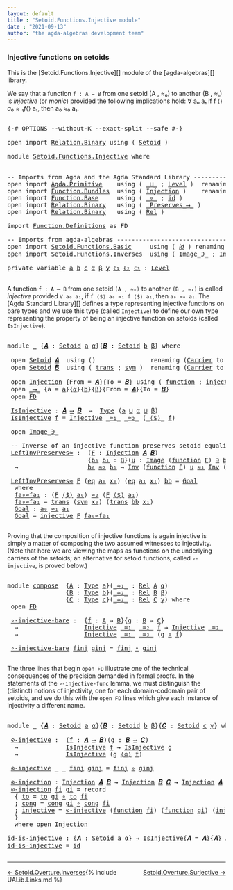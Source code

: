 ```yaml
---
layout: default
title : "Setoid.Functions.Injective module"
date : "2021-09-13"
author: "the agda-algebras development team"
---
```


### <a id="injective-functions-on-setoids">Injective functions on setoids</a>

This is the [Setoid.Functions.Injective][] module of the [agda-algebras][] library.

We say that a function `f : A → B` from one setoid (A , ≈₀) to another (B , ≈₁) is *injective* (or *monic*) provided the following implications hold:  ∀ a₀ a₁ if f ⟨$⟩ a₀ ≈₁ f ⟨$⟩ a₁, then a₀ ≈₀ a₁.

<pre class="Agda">

<a id="513" class="Symbol">{-#</a> <a id="517" class="Keyword">OPTIONS</a> <a id="525" class="Pragma">--without-K</a> <a id="537" class="Pragma">--exact-split</a> <a id="551" class="Pragma">--safe</a> <a id="558" class="Symbol">#-}</a>

<a id="563" class="Keyword">open</a> <a id="568" class="Keyword">import</a> <a id="575" href="Relation.Binary.html" class="Module">Relation.Binary</a> <a id="591" class="Keyword">using</a> <a id="597" class="Symbol">(</a> <a id="599" href="Relation.Binary.Bundles.html#1095" class="Record">Setoid</a> <a id="606" class="Symbol">)</a>

<a id="609" class="Keyword">module</a> <a id="616" href="Setoid.Functions.Injective.html" class="Module">Setoid.Functions.Injective</a> <a id="643" class="Keyword">where</a>


<a id="651" class="Comment">-- Imports from Agda and the Agda Standard Library -------------</a>
<a id="716" class="Keyword">open</a> <a id="721" class="Keyword">import</a> <a id="728" href="Agda.Primitive.html" class="Module">Agda.Primitive</a>    <a id="746" class="Keyword">using</a> <a id="752" class="Symbol">(</a> <a id="754" href="Agda.Primitive.html#961" class="Primitive Operator">_⊔_</a> <a id="758" class="Symbol">;</a> <a id="760" href="Agda.Primitive.html#742" class="Postulate">Level</a> <a id="766" class="Symbol">)</a>  <a id="769" class="Keyword">renaming</a> <a id="778" class="Symbol">(</a> <a id="780" href="Agda.Primitive.html#388" class="Primitive">Set</a> <a id="784" class="Symbol">to</a> <a id="787" class="Primitive">Type</a> <a id="792" class="Symbol">)</a>
<a id="794" class="Keyword">open</a> <a id="799" class="Keyword">import</a> <a id="806" href="Function.Bundles.html" class="Module">Function.Bundles</a>  <a id="824" class="Keyword">using</a> <a id="830" class="Symbol">(</a> <a id="832" href="Function.Bundles.html#2415" class="Record">Injection</a> <a id="842" class="Symbol">)</a>    <a id="847" class="Keyword">renaming</a> <a id="856" class="Symbol">(</a> <a id="858" href="Function.Bundles.html#2043" class="Record">Func</a> <a id="863" class="Symbol">to</a> <a id="866" class="Record">_⟶_</a> <a id="870" class="Symbol">)</a>
<a id="872" class="Keyword">open</a> <a id="877" class="Keyword">import</a> <a id="884" href="Function.Base.html" class="Module">Function.Base</a>     <a id="902" class="Keyword">using</a> <a id="908" class="Symbol">(</a> <a id="910" href="Function.Base.html#1115" class="Function Operator">_∘_</a> <a id="914" class="Symbol">;</a> <a id="916" href="Function.Base.html#704" class="Function">id</a> <a id="919" class="Symbol">)</a>
<a id="921" class="Keyword">open</a> <a id="926" class="Keyword">import</a> <a id="933" href="Relation.Binary.html" class="Module">Relation.Binary</a>   <a id="951" class="Keyword">using</a> <a id="957" class="Symbol">(</a> <a id="959" href="Relation.Binary.Core.html#1577" class="Function Operator">_Preserves_⟶_</a> <a id="973" class="Symbol">)</a>
<a id="975" class="Keyword">open</a> <a id="980" class="Keyword">import</a> <a id="987" href="Relation.Binary.html" class="Module">Relation.Binary</a>   <a id="1005" class="Keyword">using</a> <a id="1011" class="Symbol">(</a> <a id="1013" href="Relation.Binary.Core.html#896" class="Function">Rel</a> <a id="1017" class="Symbol">)</a>

<a id="1020" class="Keyword">import</a> <a id="1027" href="Function.Definitions.html" class="Module">Function.Definitions</a> <a id="1048" class="Symbol">as</a> <a id="1051" class="Module">FD</a>

<a id="1055" class="Comment">-- Imports from agda-algebras -----------------------------------------------</a>
<a id="1133" class="Keyword">open</a> <a id="1138" class="Keyword">import</a> <a id="1145" href="Setoid.Functions.Basic.html" class="Module">Setoid.Functions.Basic</a>     <a id="1172" class="Keyword">using</a> <a id="1178" class="Symbol">(</a> <a id="1180" href="Setoid.Functions.Basic.html#730" class="Function">𝑖𝑑</a> <a id="1183" class="Symbol">)</a> <a id="1185" class="Keyword">renaming</a> <a id="1194" class="Symbol">(</a> <a id="1196" href="Setoid.Functions.Basic.html#837" class="Function Operator">_⊙_</a> <a id="1200" class="Symbol">to</a> <a id="1203" class="Function Operator">_⟨⊙⟩_</a> <a id="1209" class="Symbol">)</a>
<a id="1211" class="Keyword">open</a> <a id="1216" class="Keyword">import</a> <a id="1223" href="Setoid.Functions.Inverses.html" class="Module">Setoid.Functions.Inverses</a>  <a id="1250" class="Keyword">using</a> <a id="1256" class="Symbol">(</a> <a id="1258" href="Setoid.Functions.Inverses.html#1811" class="Datatype Operator">Image_∋_</a> <a id="1267" class="Symbol">;</a> <a id="1269" href="Setoid.Functions.Inverses.html#4638" class="Function">Inv</a> <a id="1273" class="Symbol">)</a>

<a id="1276" class="Keyword">private</a> <a id="1284" class="Keyword">variable</a> <a id="1293" href="Setoid.Functions.Injective.html#1293" class="Generalizable">a</a> <a id="1295" href="Setoid.Functions.Injective.html#1295" class="Generalizable">b</a> <a id="1297" href="Setoid.Functions.Injective.html#1297" class="Generalizable">c</a> <a id="1299" href="Setoid.Functions.Injective.html#1299" class="Generalizable">α</a> <a id="1301" href="Setoid.Functions.Injective.html#1301" class="Generalizable">β</a> <a id="1303" href="Setoid.Functions.Injective.html#1303" class="Generalizable">γ</a> <a id="1305" href="Setoid.Functions.Injective.html#1305" class="Generalizable">ℓ₁</a> <a id="1308" href="Setoid.Functions.Injective.html#1308" class="Generalizable">ℓ₂</a> <a id="1311" href="Setoid.Functions.Injective.html#1311" class="Generalizable">ℓ₃</a> <a id="1314" class="Symbol">:</a> <a id="1316" href="Agda.Primitive.html#742" class="Postulate">Level</a>

</pre>

A function `f : A ⟶ B` from one setoid `(A , ≈₀)` to another
`(B , ≈₁)` is called *injective* provided `∀ a₀ a₁`, if `f ⟨$⟩ a₀ ≈₁ f ⟨$⟩
a₁`, then `a₀ ≈₀ a₁`.  The [Agda Standard Library][] defines a type representing
injective functions on bare types and we use this type (called `Injective`) to
define our own type representing the property of being an injective function on
setoids (called `IsInjective`).

<pre class="Agda">

<a id="1758" class="Keyword">module</a> <a id="1765" href="Setoid.Functions.Injective.html#1765" class="Module">_</a> <a id="1767" class="Symbol">{</a><a id="1768" href="Setoid.Functions.Injective.html#1768" class="Bound">𝑨</a> <a id="1770" class="Symbol">:</a> <a id="1772" href="Relation.Binary.Bundles.html#1095" class="Record">Setoid</a> <a id="1779" href="Setoid.Functions.Injective.html#1293" class="Generalizable">a</a> <a id="1781" href="Setoid.Functions.Injective.html#1299" class="Generalizable">α</a><a id="1782" class="Symbol">}{</a><a id="1784" href="Setoid.Functions.Injective.html#1784" class="Bound">𝑩</a> <a id="1786" class="Symbol">:</a> <a id="1788" href="Relation.Binary.Bundles.html#1095" class="Record">Setoid</a> <a id="1795" href="Setoid.Functions.Injective.html#1295" class="Generalizable">b</a> <a id="1797" href="Setoid.Functions.Injective.html#1301" class="Generalizable">β</a><a id="1798" class="Symbol">}</a> <a id="1800" class="Keyword">where</a>

 <a id="1808" class="Keyword">open</a> <a id="1813" href="Relation.Binary.Bundles.html#1095" class="Module">Setoid</a> <a id="1820" href="Setoid.Functions.Injective.html#1768" class="Bound">𝑨</a>  <a id="1823" class="Keyword">using</a> <a id="1829" class="Symbol">()</a>               <a id="1846" class="Keyword">renaming</a> <a id="1855" class="Symbol">(</a><a id="1856" href="Relation.Binary.Bundles.html#1158" class="Field">Carrier</a> <a id="1864" class="Symbol">to</a> <a id="1867" class="Field">A</a><a id="1868" class="Symbol">;</a> <a id="1870" href="Relation.Binary.Bundles.html#1184" class="Field Operator">_≈_</a> <a id="1874" class="Symbol">to</a> <a id="1877" class="Field Operator">_≈₁_</a><a id="1881" class="Symbol">)</a>
 <a id="1884" class="Keyword">open</a> <a id="1889" href="Relation.Binary.Bundles.html#1095" class="Module">Setoid</a> <a id="1896" href="Setoid.Functions.Injective.html#1784" class="Bound">𝑩</a>  <a id="1899" class="Keyword">using</a> <a id="1905" class="Symbol">(</a> <a id="1907" href="Relation.Binary.Structures.html#1226" class="Function">trans</a> <a id="1913" class="Symbol">;</a> <a id="1915" href="Relation.Binary.Structures.html#1200" class="Function">sym</a> <a id="1919" class="Symbol">)</a>  <a id="1922" class="Keyword">renaming</a> <a id="1931" class="Symbol">(</a><a id="1932" href="Relation.Binary.Bundles.html#1158" class="Field">Carrier</a> <a id="1940" class="Symbol">to</a> <a id="1943" class="Field">B</a><a id="1944" class="Symbol">;</a> <a id="1946" href="Relation.Binary.Bundles.html#1184" class="Field Operator">_≈_</a> <a id="1950" class="Symbol">to</a> <a id="1953" class="Field Operator">_≈₂_</a><a id="1957" class="Symbol">)</a>

 <a id="1961" class="Keyword">open</a> <a id="1966" href="Function.Bundles.html#2415" class="Module">Injection</a> <a id="1976" class="Symbol">{</a><a id="1977" class="Argument">From</a> <a id="1982" class="Symbol">=</a> <a id="1984" href="Setoid.Functions.Injective.html#1768" class="Bound">𝑨</a><a id="1985" class="Symbol">}{</a><a id="1987" class="Argument">To</a> <a id="1990" class="Symbol">=</a> <a id="1992" href="Setoid.Functions.Injective.html#1784" class="Bound">𝑩</a><a id="1993" class="Symbol">}</a> <a id="1995" class="Keyword">using</a> <a id="2001" class="Symbol">(</a> <a id="2003" href="Function.Bundles.html#2582" class="Function">function</a> <a id="2012" class="Symbol">;</a> <a id="2014" href="Function.Bundles.html#2540" class="Field">injective</a> <a id="2024" class="Symbol">)</a>  <a id="2027" class="Keyword">renaming</a> <a id="2036" class="Symbol">(</a><a id="2037" href="Function.Bundles.html#2471" class="Field">to</a> <a id="2040" class="Symbol">to</a> <a id="2043" class="Field">_⟨$⟩_</a><a id="2048" class="Symbol">)</a>
 <a id="2051" class="Keyword">open</a> <a id="2056" href="Setoid.Functions.Injective.html#866" class="Module">_⟶_</a> <a id="2060" class="Symbol">{</a><a id="2061" class="Argument">a</a> <a id="2063" class="Symbol">=</a> <a id="2065" href="Setoid.Functions.Injective.html#1779" class="Bound">a</a><a id="2066" class="Symbol">}{</a><a id="2068" href="Setoid.Functions.Injective.html#1781" class="Bound">α</a><a id="2069" class="Symbol">}{</a><a id="2071" href="Setoid.Functions.Injective.html#1795" class="Bound">b</a><a id="2072" class="Symbol">}{</a><a id="2074" href="Setoid.Functions.Injective.html#1797" class="Bound">β</a><a id="2075" class="Symbol">}{</a><a id="2077" class="Argument">From</a> <a id="2082" class="Symbol">=</a> <a id="2084" href="Setoid.Functions.Injective.html#1768" class="Bound">𝑨</a><a id="2085" class="Symbol">}{</a><a id="2087" class="Argument">To</a> <a id="2090" class="Symbol">=</a> <a id="2092" href="Setoid.Functions.Injective.html#1784" class="Bound">𝑩</a><a id="2093" class="Symbol">}</a>                     <a id="2115" class="Keyword">renaming</a> <a id="2124" class="Symbol">(</a><a id="2125" href="Function.Bundles.html#2094" class="Field">to</a> <a id="2128" class="Symbol">to</a> <a id="2131" class="Field">_⟨$⟩_</a> <a id="2137" class="Symbol">)</a>
 <a id="2140" class="Keyword">open</a> <a id="2145" href="Function.Definitions.html" class="Module">FD</a>

 <a id="2150" href="Setoid.Functions.Injective.html#2150" class="Function">IsInjective</a> <a id="2162" class="Symbol">:</a> <a id="2164" href="Setoid.Functions.Injective.html#1768" class="Bound">𝑨</a> <a id="2166" href="Setoid.Functions.Injective.html#866" class="Record Operator">⟶</a> <a id="2168" href="Setoid.Functions.Injective.html#1784" class="Bound">𝑩</a>  <a id="2171" class="Symbol">→</a>  <a id="2174" href="Setoid.Functions.Injective.html#787" class="Primitive">Type</a> <a id="2179" class="Symbol">(</a><a id="2180" href="Setoid.Functions.Injective.html#1779" class="Bound">a</a> <a id="2182" href="Agda.Primitive.html#961" class="Primitive Operator">⊔</a> <a id="2184" href="Setoid.Functions.Injective.html#1781" class="Bound">α</a> <a id="2186" href="Agda.Primitive.html#961" class="Primitive Operator">⊔</a> <a id="2188" href="Setoid.Functions.Injective.html#1797" class="Bound">β</a><a id="2189" class="Symbol">)</a>
 <a id="2192" href="Setoid.Functions.Injective.html#2150" class="Function">IsInjective</a> <a id="2204" href="Setoid.Functions.Injective.html#2204" class="Bound">f</a> <a id="2206" class="Symbol">=</a> <a id="2208" href="Function.Definitions.html#842" class="Function">Injective</a> <a id="2218" href="Setoid.Functions.Injective.html#1877" class="Function Operator">_≈₁_</a> <a id="2223" href="Setoid.Functions.Injective.html#1953" class="Field Operator">_≈₂_</a> <a id="2228" class="Symbol">(</a><a id="2229" href="Setoid.Functions.Injective.html#2131" class="Field Operator">_⟨$⟩_</a> <a id="2235" href="Setoid.Functions.Injective.html#2204" class="Bound">f</a><a id="2236" class="Symbol">)</a>

 <a id="2240" class="Keyword">open</a> <a id="2245" href="Setoid.Functions.Inverses.html#1811" class="Module Operator">Image_∋_</a>

 <a id="2256" class="Comment">-- Inverse of an injective function preserves setoid equalities</a>
 <a id="2321" href="Setoid.Functions.Injective.html#2321" class="Function">LeftInvPreserves≈</a> <a id="2339" class="Symbol">:</a>  <a id="2342" class="Symbol">(</a><a id="2343" href="Setoid.Functions.Injective.html#2343" class="Bound">F</a> <a id="2345" class="Symbol">:</a> <a id="2347" href="Function.Bundles.html#2415" class="Record">Injection</a> <a id="2357" href="Setoid.Functions.Injective.html#1768" class="Bound">𝑨</a> <a id="2359" href="Setoid.Functions.Injective.html#1784" class="Bound">𝑩</a><a id="2360" class="Symbol">)</a>
                      <a id="2384" class="Symbol">{</a><a id="2385" href="Setoid.Functions.Injective.html#2385" class="Bound">b₀</a> <a id="2388" href="Setoid.Functions.Injective.html#2388" class="Bound">b₁</a> <a id="2391" class="Symbol">:</a> <a id="2393" href="Setoid.Functions.Injective.html#1943" class="Field">B</a><a id="2394" class="Symbol">}(</a><a id="2396" href="Setoid.Functions.Injective.html#2396" class="Bound">u</a> <a id="2398" class="Symbol">:</a> <a id="2400" href="Setoid.Functions.Inverses.html#1811" class="Datatype Operator">Image</a> <a id="2406" class="Symbol">(</a><a id="2407" href="Function.Bundles.html#2582" class="Function">function</a> <a id="2416" href="Setoid.Functions.Injective.html#2343" class="Bound">F</a><a id="2417" class="Symbol">)</a> <a id="2419" href="Setoid.Functions.Inverses.html#1811" class="Datatype Operator">∋</a> <a id="2421" href="Setoid.Functions.Injective.html#2385" class="Bound">b₀</a><a id="2423" class="Symbol">)(</a><a id="2425" href="Setoid.Functions.Injective.html#2425" class="Bound">v</a> <a id="2427" class="Symbol">:</a> <a id="2429" href="Setoid.Functions.Inverses.html#1811" class="Datatype Operator">Image</a> <a id="2435" class="Symbol">(</a><a id="2436" href="Function.Bundles.html#2582" class="Function">function</a> <a id="2445" href="Setoid.Functions.Injective.html#2343" class="Bound">F</a><a id="2446" class="Symbol">)</a> <a id="2448" href="Setoid.Functions.Inverses.html#1811" class="Datatype Operator">∋</a> <a id="2450" href="Setoid.Functions.Injective.html#2388" class="Bound">b₁</a><a id="2452" class="Symbol">)</a>
  <a id="2456" class="Symbol">→</a>                   <a id="2476" href="Setoid.Functions.Injective.html#2385" class="Bound">b₀</a> <a id="2479" href="Setoid.Functions.Injective.html#1953" class="Field Operator">≈₂</a> <a id="2482" href="Setoid.Functions.Injective.html#2388" class="Bound">b₁</a> <a id="2485" class="Symbol">→</a> <a id="2487" href="Setoid.Functions.Inverses.html#4638" class="Function">Inv</a> <a id="2491" class="Symbol">(</a><a id="2492" href="Function.Bundles.html#2582" class="Function">function</a> <a id="2501" href="Setoid.Functions.Injective.html#2343" class="Bound">F</a><a id="2502" class="Symbol">)</a> <a id="2504" href="Setoid.Functions.Injective.html#2396" class="Bound">u</a> <a id="2506" href="Setoid.Functions.Injective.html#1877" class="Function Operator">≈₁</a> <a id="2509" href="Setoid.Functions.Inverses.html#4638" class="Function">Inv</a> <a id="2513" class="Symbol">(</a><a id="2514" href="Function.Bundles.html#2582" class="Function">function</a> <a id="2523" href="Setoid.Functions.Injective.html#2343" class="Bound">F</a><a id="2524" class="Symbol">)</a> <a id="2526" href="Setoid.Functions.Injective.html#2425" class="Bound">v</a>

 <a id="2530" href="Setoid.Functions.Injective.html#2321" class="Function">LeftInvPreserves≈</a> <a id="2548" href="Setoid.Functions.Injective.html#2548" class="Bound">F</a> <a id="2550" class="Symbol">(</a><a id="2551" href="Setoid.Functions.Inverses.html#1864" class="InductiveConstructor">eq</a> <a id="2554" href="Setoid.Functions.Injective.html#2554" class="Bound">a₀</a> <a id="2557" href="Setoid.Functions.Injective.html#2557" class="Bound">x₀</a><a id="2559" class="Symbol">)</a> <a id="2561" class="Symbol">(</a><a id="2562" href="Setoid.Functions.Inverses.html#1864" class="InductiveConstructor">eq</a> <a id="2565" href="Setoid.Functions.Injective.html#2565" class="Bound">a₁</a> <a id="2568" href="Setoid.Functions.Injective.html#2568" class="Bound">x₁</a><a id="2570" class="Symbol">)</a> <a id="2572" href="Setoid.Functions.Injective.html#2572" class="Bound">bb</a> <a id="2575" class="Symbol">=</a> <a id="2577" href="Setoid.Functions.Injective.html#2670" class="Function">Goal</a>
  <a id="2584" class="Keyword">where</a>
  <a id="2592" href="Setoid.Functions.Injective.html#2592" class="Function">fa₀≈fa₁</a> <a id="2600" class="Symbol">:</a> <a id="2602" class="Symbol">(</a><a id="2603" href="Setoid.Functions.Injective.html#2548" class="Bound">F</a> <a id="2605" href="Setoid.Functions.Injective.html#2043" class="Field Operator">⟨$⟩</a> <a id="2609" href="Setoid.Functions.Injective.html#2554" class="Bound">a₀</a><a id="2611" class="Symbol">)</a> <a id="2613" href="Setoid.Functions.Injective.html#1953" class="Field Operator">≈₂</a> <a id="2616" class="Symbol">(</a><a id="2617" href="Setoid.Functions.Injective.html#2548" class="Bound">F</a> <a id="2619" href="Setoid.Functions.Injective.html#2043" class="Field Operator">⟨$⟩</a> <a id="2623" href="Setoid.Functions.Injective.html#2565" class="Bound">a₁</a><a id="2625" class="Symbol">)</a>
  <a id="2629" href="Setoid.Functions.Injective.html#2592" class="Function">fa₀≈fa₁</a> <a id="2637" class="Symbol">=</a> <a id="2639" href="Relation.Binary.Structures.html#1226" class="Function">trans</a> <a id="2645" class="Symbol">(</a><a id="2646" href="Relation.Binary.Structures.html#1200" class="Function">sym</a> <a id="2650" href="Setoid.Functions.Injective.html#2557" class="Bound">x₀</a><a id="2652" class="Symbol">)</a> <a id="2654" class="Symbol">(</a><a id="2655" href="Relation.Binary.Structures.html#1226" class="Function">trans</a> <a id="2661" href="Setoid.Functions.Injective.html#2572" class="Bound">bb</a> <a id="2664" href="Setoid.Functions.Injective.html#2568" class="Bound">x₁</a><a id="2666" class="Symbol">)</a>
  <a id="2670" href="Setoid.Functions.Injective.html#2670" class="Function">Goal</a> <a id="2675" class="Symbol">:</a> <a id="2677" href="Setoid.Functions.Injective.html#2554" class="Bound">a₀</a> <a id="2680" href="Setoid.Functions.Injective.html#1877" class="Function Operator">≈₁</a> <a id="2683" href="Setoid.Functions.Injective.html#2565" class="Bound">a₁</a>
  <a id="2688" href="Setoid.Functions.Injective.html#2670" class="Function">Goal</a> <a id="2693" class="Symbol">=</a> <a id="2695" href="Function.Bundles.html#2540" class="Field">injective</a> <a id="2705" href="Setoid.Functions.Injective.html#2548" class="Bound">F</a> <a id="2707" href="Setoid.Functions.Injective.html#2592" class="Function">fa₀≈fa₁</a>

</pre>

Proving that the composition of injective functions is again injective
is simply a matter of composing the two assumed witnesses to injectivity.
(Note that here we are viewing the maps as functions on the underlying carriers
of the setoids; an alternative for setoid functions, called `∘-injective`, is proved below.)

<pre class="Agda">

<a id="3061" class="Keyword">module</a> <a id="compose"></a><a id="3068" href="Setoid.Functions.Injective.html#3068" class="Module">compose</a>  <a id="3077" class="Symbol">{</a><a id="3078" href="Setoid.Functions.Injective.html#3078" class="Bound">A</a> <a id="3080" class="Symbol">:</a> <a id="3082" href="Setoid.Functions.Injective.html#787" class="Primitive">Type</a> <a id="3087" href="Setoid.Functions.Injective.html#1293" class="Generalizable">a</a><a id="3088" class="Symbol">}(</a><a id="3090" href="Setoid.Functions.Injective.html#3090" class="Bound Operator">_≈₁_</a> <a id="3095" class="Symbol">:</a> <a id="3097" href="Relation.Binary.Core.html#896" class="Function">Rel</a> <a id="3101" href="Setoid.Functions.Injective.html#3078" class="Bound">A</a> <a id="3103" href="Setoid.Functions.Injective.html#1299" class="Generalizable">α</a><a id="3104" class="Symbol">)</a>
                <a id="3122" class="Symbol">{</a><a id="3123" href="Setoid.Functions.Injective.html#3123" class="Bound">B</a> <a id="3125" class="Symbol">:</a> <a id="3127" href="Setoid.Functions.Injective.html#787" class="Primitive">Type</a> <a id="3132" href="Setoid.Functions.Injective.html#1295" class="Generalizable">b</a><a id="3133" class="Symbol">}(</a><a id="3135" href="Setoid.Functions.Injective.html#3135" class="Bound Operator">_≈₂_</a> <a id="3140" class="Symbol">:</a> <a id="3142" href="Relation.Binary.Core.html#896" class="Function">Rel</a> <a id="3146" href="Setoid.Functions.Injective.html#3123" class="Bound">B</a> <a id="3148" href="Setoid.Functions.Injective.html#1301" class="Generalizable">β</a><a id="3149" class="Symbol">)</a>
                <a id="3167" class="Symbol">{</a><a id="3168" href="Setoid.Functions.Injective.html#3168" class="Bound">C</a> <a id="3170" class="Symbol">:</a> <a id="3172" href="Setoid.Functions.Injective.html#787" class="Primitive">Type</a> <a id="3177" href="Setoid.Functions.Injective.html#1297" class="Generalizable">c</a><a id="3178" class="Symbol">}(</a><a id="3180" href="Setoid.Functions.Injective.html#3180" class="Bound Operator">_≈₃_</a> <a id="3185" class="Symbol">:</a> <a id="3187" href="Relation.Binary.Core.html#896" class="Function">Rel</a> <a id="3191" href="Setoid.Functions.Injective.html#3168" class="Bound">C</a> <a id="3193" href="Setoid.Functions.Injective.html#1303" class="Generalizable">γ</a><a id="3194" class="Symbol">)</a> <a id="3196" class="Keyword">where</a>
 <a id="3203" class="Keyword">open</a> <a id="3208" href="Function.Definitions.html" class="Module">FD</a>

 <a id="compose.∘-injective-bare"></a><a id="3213" href="Setoid.Functions.Injective.html#3213" class="Function">∘-injective-bare</a> <a id="3230" class="Symbol">:</a>  <a id="3233" class="Symbol">{</a><a id="3234" href="Setoid.Functions.Injective.html#3234" class="Bound">f</a> <a id="3236" class="Symbol">:</a> <a id="3238" href="Setoid.Functions.Injective.html#3078" class="Bound">A</a> <a id="3240" class="Symbol">→</a> <a id="3242" href="Setoid.Functions.Injective.html#3123" class="Bound">B</a><a id="3243" class="Symbol">}{</a><a id="3245" href="Setoid.Functions.Injective.html#3245" class="Bound">g</a> <a id="3247" class="Symbol">:</a> <a id="3249" href="Setoid.Functions.Injective.html#3123" class="Bound">B</a> <a id="3251" class="Symbol">→</a> <a id="3253" href="Setoid.Functions.Injective.html#3168" class="Bound">C</a><a id="3254" class="Symbol">}</a>
  <a id="3258" class="Symbol">→</a>                  <a id="3277" href="Function.Definitions.html#842" class="Function">Injective</a> <a id="3287" href="Setoid.Functions.Injective.html#3090" class="Bound Operator">_≈₁_</a> <a id="3292" href="Setoid.Functions.Injective.html#3135" class="Bound Operator">_≈₂_</a> <a id="3297" href="Setoid.Functions.Injective.html#3234" class="Bound">f</a> <a id="3299" class="Symbol">→</a> <a id="3301" href="Function.Definitions.html#842" class="Function">Injective</a> <a id="3311" href="Setoid.Functions.Injective.html#3135" class="Bound Operator">_≈₂_</a> <a id="3316" href="Setoid.Functions.Injective.html#3180" class="Bound Operator">_≈₃_</a> <a id="3321" href="Setoid.Functions.Injective.html#3245" class="Bound">g</a>
  <a id="3325" class="Symbol">→</a>                  <a id="3344" href="Function.Definitions.html#842" class="Function">Injective</a> <a id="3354" href="Setoid.Functions.Injective.html#3090" class="Bound Operator">_≈₁_</a> <a id="3359" href="Setoid.Functions.Injective.html#3180" class="Bound Operator">_≈₃_</a> <a id="3364" class="Symbol">(</a><a id="3365" href="Setoid.Functions.Injective.html#3245" class="Bound">g</a> <a id="3367" href="Function.Base.html#1115" class="Function Operator">∘</a> <a id="3369" href="Setoid.Functions.Injective.html#3234" class="Bound">f</a><a id="3370" class="Symbol">)</a>

 <a id="3374" href="Setoid.Functions.Injective.html#3213" class="Function">∘-injective-bare</a> <a id="3391" href="Setoid.Functions.Injective.html#3391" class="Bound">finj</a> <a id="3396" href="Setoid.Functions.Injective.html#3396" class="Bound">ginj</a> <a id="3401" class="Symbol">=</a> <a id="3403" href="Setoid.Functions.Injective.html#3391" class="Bound">finj</a> <a id="3408" href="Function.Base.html#1115" class="Function Operator">∘</a> <a id="3410" href="Setoid.Functions.Injective.html#3396" class="Bound">ginj</a>

</pre>

The three lines that begin `open FD` illustrate one of the technical consequences
of the precision demanded in formal proofs. In the statements of the
`∘-injective-func` lemma, we must distinguish the (distinct) notions of injectivity, one
for each domain-codomain pair of setoids, and we do this with the `open FD`
lines which give each instance of injectivity a different name.

<pre class="Agda">

<a id="3823" class="Keyword">module</a> <a id="3830" href="Setoid.Functions.Injective.html#3830" class="Module">_</a> <a id="3832" class="Symbol">{</a><a id="3833" href="Setoid.Functions.Injective.html#3833" class="Bound">𝑨</a> <a id="3835" class="Symbol">:</a> <a id="3837" href="Relation.Binary.Bundles.html#1095" class="Record">Setoid</a> <a id="3844" href="Setoid.Functions.Injective.html#1293" class="Generalizable">a</a> <a id="3846" href="Setoid.Functions.Injective.html#1299" class="Generalizable">α</a><a id="3847" class="Symbol">}{</a><a id="3849" href="Setoid.Functions.Injective.html#3849" class="Bound">𝑩</a> <a id="3851" class="Symbol">:</a> <a id="3853" href="Relation.Binary.Bundles.html#1095" class="Record">Setoid</a> <a id="3860" href="Setoid.Functions.Injective.html#1295" class="Generalizable">b</a> <a id="3862" href="Setoid.Functions.Injective.html#1301" class="Generalizable">β</a><a id="3863" class="Symbol">}{</a><a id="3865" href="Setoid.Functions.Injective.html#3865" class="Bound">𝑪</a> <a id="3867" class="Symbol">:</a> <a id="3869" href="Relation.Binary.Bundles.html#1095" class="Record">Setoid</a> <a id="3876" href="Setoid.Functions.Injective.html#1297" class="Generalizable">c</a> <a id="3878" href="Setoid.Functions.Injective.html#1303" class="Generalizable">γ</a><a id="3879" class="Symbol">}</a> <a id="3881" class="Keyword">where</a>

 <a id="3889" href="Setoid.Functions.Injective.html#3889" class="Function">⊙-injective</a> <a id="3901" class="Symbol">:</a>  <a id="3904" class="Symbol">(</a><a id="3905" href="Setoid.Functions.Injective.html#3905" class="Bound">f</a> <a id="3907" class="Symbol">:</a> <a id="3909" href="Setoid.Functions.Injective.html#3833" class="Bound">𝑨</a> <a id="3911" href="Setoid.Functions.Injective.html#866" class="Record Operator">⟶</a> <a id="3913" href="Setoid.Functions.Injective.html#3849" class="Bound">𝑩</a><a id="3914" class="Symbol">)(</a><a id="3916" href="Setoid.Functions.Injective.html#3916" class="Bound">g</a> <a id="3918" class="Symbol">:</a> <a id="3920" href="Setoid.Functions.Injective.html#3849" class="Bound">𝑩</a> <a id="3922" href="Setoid.Functions.Injective.html#866" class="Record Operator">⟶</a> <a id="3924" href="Setoid.Functions.Injective.html#3865" class="Bound">𝑪</a><a id="3925" class="Symbol">)</a>
  <a id="3929" class="Symbol">→</a>             <a id="3943" href="Setoid.Functions.Injective.html#2150" class="Function">IsInjective</a> <a id="3955" href="Setoid.Functions.Injective.html#3905" class="Bound">f</a> <a id="3957" class="Symbol">→</a> <a id="3959" href="Setoid.Functions.Injective.html#2150" class="Function">IsInjective</a> <a id="3971" href="Setoid.Functions.Injective.html#3916" class="Bound">g</a>
  <a id="3975" class="Symbol">→</a>             <a id="3989" href="Setoid.Functions.Injective.html#2150" class="Function">IsInjective</a> <a id="4001" class="Symbol">(</a><a id="4002" href="Setoid.Functions.Injective.html#3916" class="Bound">g</a> <a id="4004" href="Setoid.Functions.Injective.html#1203" class="Function Operator">⟨⊙⟩</a> <a id="4008" href="Setoid.Functions.Injective.html#3905" class="Bound">f</a><a id="4009" class="Symbol">)</a>

 <a id="4013" href="Setoid.Functions.Injective.html#3889" class="Function">⊙-injective</a> <a id="4025" class="Symbol">_</a> <a id="4027" class="Symbol">_</a> <a id="4029" href="Setoid.Functions.Injective.html#4029" class="Bound">finj</a> <a id="4034" href="Setoid.Functions.Injective.html#4034" class="Bound">ginj</a> <a id="4039" class="Symbol">=</a> <a id="4041" href="Setoid.Functions.Injective.html#4029" class="Bound">finj</a> <a id="4046" href="Function.Base.html#1115" class="Function Operator">∘</a> <a id="4048" href="Setoid.Functions.Injective.html#4034" class="Bound">ginj</a>

 <a id="4055" href="Setoid.Functions.Injective.html#4055" class="Function">⊙-injection</a> <a id="4067" class="Symbol">:</a> <a id="4069" href="Function.Bundles.html#2415" class="Record">Injection</a> <a id="4079" href="Setoid.Functions.Injective.html#3833" class="Bound">𝑨</a> <a id="4081" href="Setoid.Functions.Injective.html#3849" class="Bound">𝑩</a> <a id="4083" class="Symbol">→</a> <a id="4085" href="Function.Bundles.html#2415" class="Record">Injection</a> <a id="4095" href="Setoid.Functions.Injective.html#3849" class="Bound">𝑩</a> <a id="4097" href="Setoid.Functions.Injective.html#3865" class="Bound">𝑪</a> <a id="4099" class="Symbol">→</a> <a id="4101" href="Function.Bundles.html#2415" class="Record">Injection</a> <a id="4111" href="Setoid.Functions.Injective.html#3833" class="Bound">𝑨</a> <a id="4113" href="Setoid.Functions.Injective.html#3865" class="Bound">𝑪</a>
 <a id="4116" href="Setoid.Functions.Injective.html#4055" class="Function">⊙-injection</a> <a id="4128" href="Setoid.Functions.Injective.html#4128" class="Bound">fi</a> <a id="4131" href="Setoid.Functions.Injective.html#4131" class="Bound">gi</a> <a id="4134" class="Symbol">=</a> <a id="4136" class="Keyword">record</a>
  <a id="4145" class="Symbol">{</a> <a id="4147" href="Function.Bundles.html#2471" class="Field">to</a> <a id="4150" class="Symbol">=</a> <a id="4152" href="Function.Bundles.html#2471" class="Field">to</a> <a id="4155" href="Setoid.Functions.Injective.html#4131" class="Bound">gi</a> <a id="4158" href="Function.Base.html#1115" class="Function Operator">∘</a> <a id="4160" href="Function.Bundles.html#2471" class="Field">to</a> <a id="4163" href="Setoid.Functions.Injective.html#4128" class="Bound">fi</a>
  <a id="4168" class="Symbol">;</a> <a id="4170" href="Function.Bundles.html#2497" class="Field">cong</a> <a id="4175" class="Symbol">=</a> <a id="4177" href="Function.Bundles.html#2497" class="Field">cong</a> <a id="4182" href="Setoid.Functions.Injective.html#4131" class="Bound">gi</a> <a id="4185" href="Function.Base.html#1115" class="Function Operator">∘</a> <a id="4187" href="Function.Bundles.html#2497" class="Field">cong</a> <a id="4192" href="Setoid.Functions.Injective.html#4128" class="Bound">fi</a>
  <a id="4197" class="Symbol">;</a> <a id="4199" href="Function.Bundles.html#2540" class="Field">injective</a> <a id="4209" class="Symbol">=</a> <a id="4211" href="Setoid.Functions.Injective.html#3889" class="Function">⊙-injective</a> <a id="4223" class="Symbol">(</a><a id="4224" href="Function.Bundles.html#2582" class="Function">function</a> <a id="4233" href="Setoid.Functions.Injective.html#4128" class="Bound">fi</a><a id="4235" class="Symbol">)</a> <a id="4237" class="Symbol">(</a><a id="4238" href="Function.Bundles.html#2582" class="Function">function</a> <a id="4247" href="Setoid.Functions.Injective.html#4131" class="Bound">gi</a><a id="4249" class="Symbol">)</a> <a id="4251" class="Symbol">(</a><a id="4252" href="Function.Bundles.html#2540" class="Field">injective</a> <a id="4262" href="Setoid.Functions.Injective.html#4128" class="Bound">fi</a><a id="4264" class="Symbol">)</a> <a id="4266" class="Symbol">(</a><a id="4267" href="Function.Bundles.html#2540" class="Field">injective</a> <a id="4277" href="Setoid.Functions.Injective.html#4131" class="Bound">gi</a><a id="4279" class="Symbol">)</a>
  <a id="4283" class="Symbol">}</a>
  <a id="4287" class="Keyword">where</a> <a id="4293" class="Keyword">open</a> <a id="4298" href="Function.Bundles.html#2415" class="Module">Injection</a>

<a id="id-is-injective"></a><a id="4309" href="Setoid.Functions.Injective.html#4309" class="Function">id-is-injective</a> <a id="4325" class="Symbol">:</a> <a id="4327" class="Symbol">{</a><a id="4328" href="Setoid.Functions.Injective.html#4328" class="Bound">𝑨</a> <a id="4330" class="Symbol">:</a> <a id="4332" href="Relation.Binary.Bundles.html#1095" class="Record">Setoid</a> <a id="4339" href="Setoid.Functions.Injective.html#1293" class="Generalizable">a</a> <a id="4341" href="Setoid.Functions.Injective.html#1299" class="Generalizable">α</a><a id="4342" class="Symbol">}</a> <a id="4344" class="Symbol">→</a> <a id="4346" href="Setoid.Functions.Injective.html#2150" class="Function">IsInjective</a><a id="4357" class="Symbol">{</a><a id="4358" class="Argument">𝑨</a> <a id="4360" class="Symbol">=</a> <a id="4362" href="Setoid.Functions.Injective.html#4328" class="Bound">𝑨</a><a id="4363" class="Symbol">}{</a><a id="4365" href="Setoid.Functions.Injective.html#4328" class="Bound">𝑨</a><a id="4366" class="Symbol">}</a> <a id="4368" href="Setoid.Functions.Basic.html#730" class="Function">𝑖𝑑</a>
<a id="4371" href="Setoid.Functions.Injective.html#4309" class="Function">id-is-injective</a> <a id="4387" class="Symbol">=</a> <a id="4389" href="Function.Base.html#704" class="Function">id</a>

</pre>

--------------------------------------

<span style="float:left;">[← Setoid.Overture.Inverses](Setoid.Overture.Inverses.html)</span>
<span style="float:right;">[Setoid.Overture.Surjective →](Setoid.Overture.Surjective.html)</span>

{% include UALib.Links.md %}

